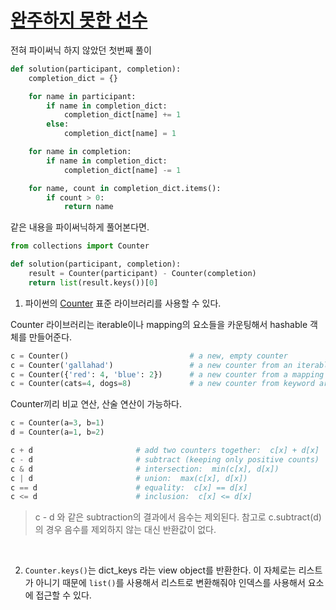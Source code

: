 # [완주하지 못한 선수](https://programmers.co.kr/learn/courses/30/lessons/42576)

전혀 파이써닉 하지 않았던 첫번째 풀이

```py
def solution(participant, completion):
    completion_dict = {}

    for name in participant:
        if name in completion_dict:
            completion_dict[name] += 1
        else:
            completion_dict[name] = 1

    for name in completion:
        if name in completion_dict:
            completion_dict[name] -= 1

    for name, count in completion_dict.items():
        if count > 0:
            return name
```

같은 내용을 파이써닉하게 풀어본다면.

```py
from collections import Counter

def solution(participant, completion):
    result = Counter(participant) - Counter(completion)
    return list(result.keys())[0]
```

1. 파이썬의 [Counter](https://docs.python.org/3/library/collections.html?highlight=counter#collections.Counter) 표준 라이브러리를 사용할 수 있다.

Counter 라이브러리는 iterable이나 mapping의 요소들을 카운팅해서 hashable 객체를 만들어준다.

```py
c = Counter()                           # a new, empty counter
c = Counter('gallahad')                 # a new counter from an iterable
c = Counter({'red': 4, 'blue': 2})      # a new counter from a mapping
c = Counter(cats=4, dogs=8)             # a new counter from keyword args
```

Counter끼리 비교 연산, 산술 연산이 가능하다.

```py
c = Counter(a=3, b=1)
d = Counter(a=1, b=2)

c + d                       # add two counters together:  c[x] + d[x]
c - d                       # subtract (keeping only positive counts)
c & d                       # intersection:  min(c[x], d[x])
c | d                       # union:  max(c[x], d[x])
c == d                      # equality:  c[x] == d[x]
c <= d                      # inclusion:  c[x] <= d[x]
```

> c - d 와 같은 subtraction의 결과에서 음수는 제외된다.
> 참고로 c.subtract(d) 의 경우 음수를 제외하지 않는 대신 반환값이 없다.

<br>

2. `Counter.keys()`는 dict_keys 라는 view object를 반환한다. 이 자체로는 리스트가 아니기 때문에 `list()`를 사용해서 리스트로 변환해줘야 인덱스를 사용해서 요소에 접근할 수 있다.
